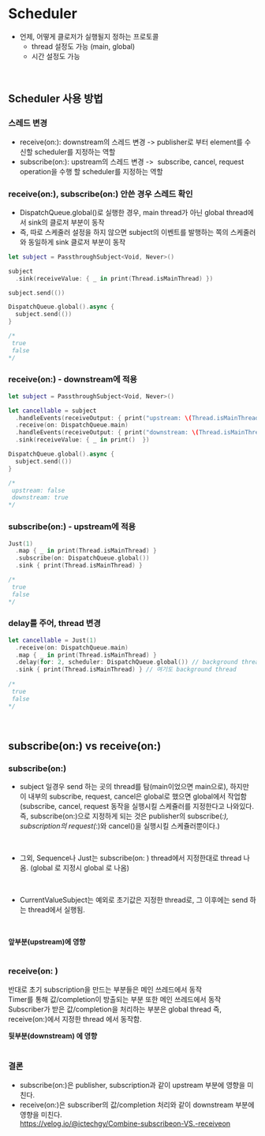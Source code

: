 # Scheduler
- 언제, 어떻게 클로저가 실행될지 정하는 프로토콜
  - thread 설정도 가능 (main, global)
  - 시간 설정도 가능
<br/>

## Scheduler 사용 방법
### 스레드 변경
- receive(on:): downstream의 스레드 변경 -> publisher로 부터 element를 수신할 scheduler를 지정하는 역할
- subscribe(on:): upstream의 스레드 변경 ->  subscribe, cancel, request operation을 수행 할 scheduler를 지정하는 역할

### receive(on:), subscribe(on:) 안쓴 경우 스레드 확인
- DispatchQueue.global()로 실행한 경우, main thread가 아닌 global thread에서 sink의 클로저 부분이 동작
- 즉, 따로 스케줄러 설정을 하지 않으면 subject의 이벤트를 발행하는 쪽의 스케줄러와 동일하게 sink 클로저 부분이 동작

```Swift
let subject = PassthroughSubject<Void, Never>()

subject
  .sink(receiveValue: { _ in print(Thread.isMainThread) })

subject.send(())

DispatchQueue.global().async {
  subject.send(())
}

/*
 true
 false
*/
```

### receive(on:) - downstream에 적용
```Swift
let subject = PassthroughSubject<Void, Never>()

let cancellable = subject
  .handleEvents(receiveOutput: { print("upstream: \(Thread.isMainThread)") })
  .receive(on: DispatchQueue.main)
  .handleEvents(receiveOutput: { print("downstream: \(Thread.isMainThread)") })
  .sink(receiveValue: { _ in print()  })

DispatchQueue.global().async {
  subject.send(())
}

/*
 upstream: false
 downstream: true
*/
```

### subscribe(on:) - upstream에 적용
```Swift
Just(1)
  .map { _ in print(Thread.isMainThread) }
  .subscribe(on: DispatchQueue.global())
  .sink { print(Thread.isMainThread) }

/*
 true
 false
*/
```

### delay를 주어, thread 변경
```Swift
let cancellable = Just(1)
  .receive(on: DispatchQueue.main)
  .map { _ in print(Thread.isMainThread) }
  .delay(for: 2, scheduler: DispatchQueue.global()) // background thread로 변경
  .sink { print(Thread.isMainThread) } // 여기도 background thread 
  
/*
 true
 false
*/
```
<br/>

## subscribe(on:) vs receive(on:)
### subscribe(on:)
- subject 일경우 
send 하는 곳의 thread를 탐(main이었으면 main으로), 하지만 이 내부의 subscribe, request, cancel은 global로 했으면 global에서 작업함<br/>
(subscribe, cancel, request 동작을 실행시킬 스케쥴러를 지정한다고 나와있다.<br/>
즉, subscribe(on:)으로 지정하게 되는 것은 publisher의 subscribe(_:), subscription의 request(_:)와 cancel()을 실행시킬 스케쥴러뿐이다.)<br/>
<br/>

- 그외, Sequence나 Just는 subscribe(on: ) thread에서 지정한대로 thread 나옴. (global 로 지정시 global 로 나옴)
<br/>

- CurrentValueSubject는 예외로 
초기값은 지정한 thread로, 그 이후에는 send 하는 thread에서 실행됨.<br/>
<br/>

**앞부분(upstream)에 영향**<br/>
<br/>


### receive(on: )
반대로 초기 subscription을 만드는 부분들은 메인 쓰레드에서 동작<br/>
Timer를 통해 값/completion이 방출되는 부분 또한 메인 쓰레드에서 동작<br/>
Subscriber가 받은 값/completion을 처리하는 부분은 global thread 즉, receive(on:)에서 지정한 thread 에서 동작함.<br/>

**뒷부분(downstream) 에 영향**<br/>
<br/>

### 결론
- subscribe(on:)은 publisher, subscription과 같이 upstream 부분에 영향을 미친다.<br/>
- receive(on:)은 subscriber의 값/completion 처리와 같이 downstream 부분에 영향을 미친다.<br/>
https://velog.io/@ictechgy/Combine-subscribeon-VS.-receiveon<br/>
<br/>

